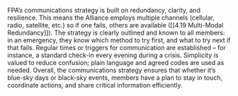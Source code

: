 FPA’s communications strategy is built on redundancy, clarity, and resilience. This means the Alliance employs multiple channels (cellular, radio, satellite, etc.) so if one fails, others are available ([[4.19 Multi-Modal Redundancy]]). The strategy is clearly outlined and known to all members: in an emergency, they know which method to try first, and what to try next if that fails. Regular times or triggers for communication are established – for instance, a standard check-in every evening during a crisis. Simplicity is valued to reduce confusion; plain language and agreed codes are used as needed. Overall, the communications strategy ensures that whether it’s blue-sky days or black-sky events, members have a plan to stay in touch, coordinate actions, and share critical information efficiently.